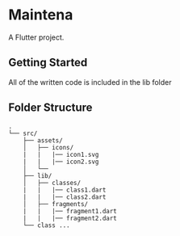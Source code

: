 # Maintena

A Flutter project.

## Getting Started
All of the written code is included in the lib folder

## Folder Structure
```
.
└── src/
    ├── assets/
    │   ├── icons/
    |   |   |── icon1.svg
    |   |   |── icon2.svg
    │   └──
    ├── lib/
    │   ├── classes/
    |   |   |── class1.dart
    |   |   |── class2.dart
    │   ├── fragments/
    |   |   |── fragment1.dart
    |   |   |── fragment2.dart 
    └── class ...
```